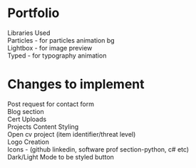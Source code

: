 # Portfolio

Libraries Used <br>
Particles - for particles animation bg <br>
Lightbox - for image preview <br>
Typed - for typography animation <br>

# Changes to implement

Post request for contact form <br>
Blog section <br>
Cert Uploads <br>
Projects Content Styling <br>
Open cv project (item identifier/threat level) <br>
Logo Creation <br>
Icons - (github linkedin, software prof section-python, c# etc) <br>
Dark/Light Mode to be styled button <br>
